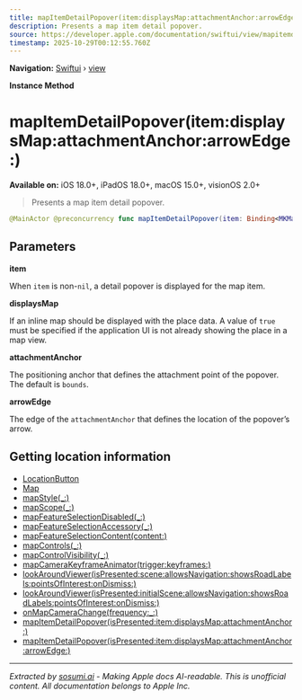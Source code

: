 ```yaml
---
title: mapItemDetailPopover(item:displaysMap:attachmentAnchor:arrowEdge:)
description: Presents a map item detail popover.
source: https://developer.apple.com/documentation/swiftui/view/mapitemdetailpopover(item:displaysmap:attachmentanchor:arrowedge:)
timestamp: 2025-10-29T00:12:55.760Z
---
```


**Navigation:** [Swiftui](/documentation/swiftui) › [view](/documentation/swiftui/view)

**Instance Method**

# mapItemDetailPopover(item:displaysMap:attachmentAnchor:arrowEdge:)

**Available on:** iOS 18.0+, iPadOS 18.0+, macOS 15.0+, visionOS 2.0+

> Presents a map item detail popover.

```swift
@MainActor @preconcurrency func mapItemDetailPopover(item: Binding<MKMapItem?>, displaysMap: Bool = true, attachmentAnchor: PopoverAttachmentAnchor = .rect(.bounds), arrowEdge: Edge) -> some View
```

## Parameters

**item**

When `item` is non-`nil`, a detail popover is displayed for the map item.



**displaysMap**

If an inline map should be displayed with the place data. A value of `true` must be specified if the application UI is not already showing the place in a map view.



**attachmentAnchor**

The positioning anchor that defines the attachment point of the popover. The default is `bounds`.



**arrowEdge**

The edge of the `attachmentAnchor` that defines the location of the popover’s arrow.



## Getting location information

- [LocationButton](/documentation/CoreLocationUI/LocationButton)
- [Map](/documentation/MapKit/Map)
- [mapStyle(_:)](/documentation/swiftui/view/mapstyle(_:))
- [mapScope(_:)](/documentation/swiftui/view/mapscope(_:))
- [mapFeatureSelectionDisabled(_:)](/documentation/swiftui/view/mapfeatureselectiondisabled(_:))
- [mapFeatureSelectionAccessory(_:)](/documentation/swiftui/view/mapfeatureselectionaccessory(_:))
- [mapFeatureSelectionContent(content:)](/documentation/swiftui/view/mapfeatureselectioncontent(content:))
- [mapControls(_:)](/documentation/swiftui/view/mapcontrols(_:))
- [mapControlVisibility(_:)](/documentation/swiftui/view/mapcontrolvisibility(_:))
- [mapCameraKeyframeAnimator(trigger:keyframes:)](/documentation/swiftui/view/mapcamerakeyframeanimator(trigger:keyframes:))
- [lookAroundViewer(isPresented:scene:allowsNavigation:showsRoadLabels:pointsOfInterest:onDismiss:)](/documentation/swiftui/view/lookaroundviewer(ispresented:scene:allowsnavigation:showsroadlabels:pointsofinterest:ondismiss:))
- [lookAroundViewer(isPresented:initialScene:allowsNavigation:showsRoadLabels:pointsOfInterest:onDismiss:)](/documentation/swiftui/view/lookaroundviewer(ispresented:initialscene:allowsnavigation:showsroadlabels:pointsofinterest:ondismiss:))
- [onMapCameraChange(frequency:_:)](/documentation/swiftui/view/onmapcamerachange(frequency:_:))
- [mapItemDetailPopover(isPresented:item:displaysMap:attachmentAnchor:)](/documentation/swiftui/view/mapitemdetailpopover(ispresented:item:displaysmap:attachmentanchor:))
- [mapItemDetailPopover(isPresented:item:displaysMap:attachmentAnchor:arrowEdge:)](/documentation/swiftui/view/mapitemdetailpopover(ispresented:item:displaysmap:attachmentanchor:arrowedge:))

---

*Extracted by [sosumi.ai](https://sosumi.ai) - Making Apple docs AI-readable.*
*This is unofficial content. All documentation belongs to Apple Inc.*
